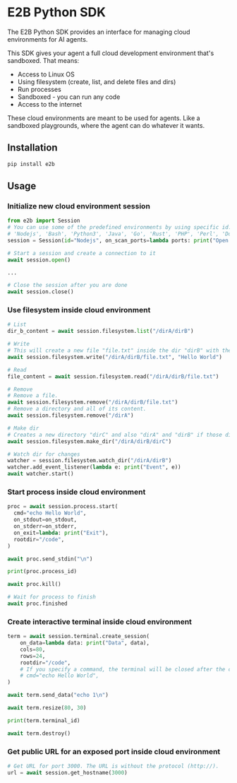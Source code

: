 # E2B Python SDK
The E2B Python SDK provides an interface for managing cloud environments for AI agents.

This SDK gives your agent a full cloud development environment that's sandboxed. That means:

- Access to Linux OS
- Using filesystem (create, list, and delete files and dirs)
- Run processes
- Sandboxed - you can run any code
- Access to the internet

These cloud environments are meant to be used for agents. Like a sandboxed playgrounds, where the agent can do whatever it wants.


## Installation

```sh
pip install e2b
```

## Usage

### Initialize new cloud environment session
```python
from e2b import Session
# You can use some of the predefined environments by using specific id:
# 'Nodejs', 'Bash', 'Python3', 'Java', 'Go', 'Rust', 'PHP', 'Perl', 'DotNET'
session = Session(id="Nodejs", on_scan_ports=lambda ports: print("Open ports", ports))

# Start a session and create a connection to it
await session.open()

...

# Close the session after you are done
await session.close()
```

### Use filesystem inside cloud environment
```python
# List
dir_b_content = await session.filesystem.list("/dirA/dirB")

# Write
# This will create a new file "file.txt" inside the dir "dirB" with the content "Hello world".
await session.filesystem.write("/dirA/dirB/file.txt", "Hello World")

# Read
file_content = await session.filesystem.read("/dirA/dirB/file.txt")

# Remove
# Remove a file.
await session.filesystem.remove("/dirA/dirB/file.txt")
# Remove a directory and all of its content.
await session.filesystem.remove("/dirA")

# Make dir
# Creates a new directory "dirC" and also "dirA" and "dirB" if those directories don"t already exist.
await session.filesystem.make_dir("/dirA/dirB/dirC")

# Watch dir for changes
watcher = session.filesystem.watch_dir("/dirA/dirB")
watcher.add_event_listener(lambda e: print("Event", e))
await watcher.start()
```

### Start process inside cloud environment
```python
proc = await session.process.start(
  cmd="echo Hello World",
  on_stdout=on_stdout,
  on_stderr=on_stderr,
  on_exit=lambda: print("Exit"),
  rootdir="/code",
)

await proc.send_stdin("\n")

print(proc.process_id)

await proc.kill()

# Wait for process to finish
await proc.finished
```

### Create interactive terminal inside cloud environment
```python
term = await session.terminal.create_session(
    on_data=lambda data: print("Data", data),
    cols=80,
    rows=24,
    rootdir="/code",
    # If you specify a command, the terminal will be closed after the command finishes.
    # cmd="echo Hello World",
)

await term.send_data("echo 1\n")

await term.resize(80, 30)

print(term.terminal_id)

await term.destroy()
```

### Get public URL for an exposed port inside cloud environment
```python
# Get URL for port 3000. The URL is without the protocol (http://).
url = await session.get_hostname(3000)
```
